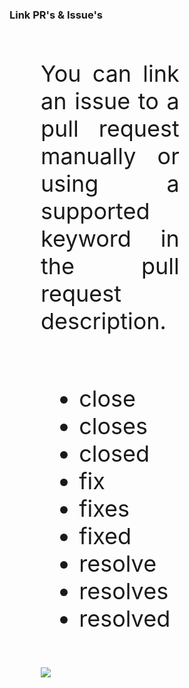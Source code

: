 ### Link PR's & Issue's

<div>
<div style="text-align: justify; font-size: 36px; float: left; width: 44%; padding: 10px 50px 10px 50px;">

You can link an issue to a pull request manually or using a supported keyword in the pull request description.
<br><br>
- close
- closes
- closed
- fix
- fixes
- fixed
- resolve
- resolves
- resolved
</div>
<div style="text-align: justify; font-size: 36px; float: left; width: 44%; padding: 10px 50px 10px 50px;">
<img src="images/link-a-pr.png">
</div>
</div>
